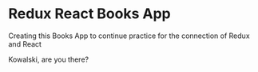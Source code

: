 # Redux React Books App

Creating this Books App to continue practice for the connection of Redux and React

Kowalski, are you there?
